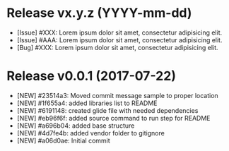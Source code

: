 # Release vx.y.z (YYYY-mm-dd)

- [Issue] #XXX: Lorem ipsum dolor sit amet, consectetur adipisicing elit.
- [Issue] #AAA: Lorem ipsum dolor sit amet, consectetur adipisicing elit.
- [Bug] #XXX: Lorem ipsum dolor sit amet, consectetur adipisicing elit.


# Release v0.0.1 (2017-07-22)
- [NEW] #23514a3: Moved commit message sample to proper location <marioluan>
- [NEW] #1f655a4: added libraries list to README <marioluan>
- [NEW] #6191148: created glide file with needed dependencies <marioluan>
- [NEW] #eb96f6f: added source command to run step for README <marioluan>
- [NEW] #a696b04: added base structure <marioluan>
- [NEW] #4d7fe4b: added vendor folder to gitignore <marioluan>
- [NEW] #a06d0ae: Initial commit <marioluan>
